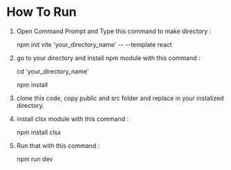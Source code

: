 # How To Run
 
 1. Open Command Prompt and Type this command to make directory :
 
    npm init vite 'your_directory_name' -- --template react
    
 2. go to your directory and install npm module with this command :
 
    cd 'your_directory_name'
    
    npm install

 3. clone this code, copy public and src folder and replace in your instalized directory.
 
 4. install clsx module with this command :
 
    npm install clsx
    
 5. Run that with this command :
 
    npm run dev
     

